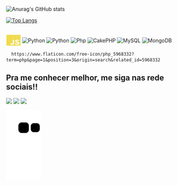 ![Anurag's GitHub stats](https://github-readme-stats.vercel.app/api?username=3ateusferrari&theme=moltack&show_icons=true)

[![Top Langs](https://github-readme-stats.vercel.app/api/top-langs/?username=3ateusferrari&layout=compact&theme=moltack&show_icons=true)](https://github.com/3ateusferrari/github-readme-stats)

</div>
<div style="display: inline_block"><br>
  <img align="center" alt="Js" height="30" width="40" src="https://raw.githubusercontent.com/devicons/devicon/master/icons/javascript/javascript-plain.svg">
  <img align="center" alt="Python" height="30" width="40" src="https://cdn.jsdelivr.net/gh/devicons/devicon/icons/python/python-original.svg" />
  <img align="center" alt="Python" height="30" width="40" src="https://cdn-icons-png.flaticon.com/512/1216/1216733.png" />
  <img align="center" alt="Php" height="30" width="40" src="https://www.flaticon.com/free-icon/php_5968332?term=php&page=1&position=3&origin=search&related_id=5968332" />
  <img align="center" alt="CakePHP" height="30" width="40" src="https://cdn.worldvectorlogo.com/logos/cakephp-1.svg" />
  <img align="center" alt="MySQL" height="30" width="40" src="https://www.flaticon.com/free-icon/mysql_5968313?term=mysql&page=1&position=5&origin=search&related_id=5968313" />
  <img align="center" alt="MongoDB" height="30" width="40" src="https://w7.pngwing.com/pngs/429/921/png-transparent-mongodb-plain-wordmark-logo-icon.png" />
  
      https://www.flaticon.com/free-icon/php_5968332?term=php&page=1&position=3&origin=search&related_id=5968332
 ## Pra me conhecer melhor, me siga nas rede sociais!!
  
 <div> 
  <a href="https://instagram.com/mateusferrariii" target="_blank"><img src="https://img.shields.io/badge/-Instagram-%23E4405F?style=for-the-badge&logo=instagram&logoColor=white" target="_blank"></a>
  <a href = "mailto:mateusspier@gmail.com"><img src="https://img.shields.io/badge/-Gmail-%23333?style=for-the-badge&logo=gmail&logoColor=white" target="_blank"></a>
  <a href="www.linkedin.com/in/3ateus-ferrari" target="_blank"><img src="https://img.shields.io/badge/-LinkedIn-%230077B5?style=for-the-badge&logo=linkedin&logoColor=white" target="_blank"></a> 
 
        
  ![Snake animation](https://github.com/3ateusferrari/3ateusferrari/blob/output/github-contribution-grid-snake.svg)
